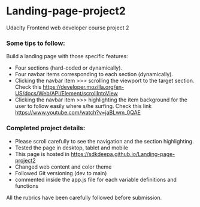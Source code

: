 # Landing-page-project2
Udacity Frontend web developer course project 2 

### Some tips to follow:

Build a landing page with those specific features:

- Four sections (hard-coded or dynamically).
- Four navbar items corresponding to each section (dynamically).
- Clicking the navbar item >>> scrolling the viewport to the target section. Check this https://developer.mozilla.org/en-US/docs/Web/API/Element/scrollIntoView
- Clicking the navbar item >>> highlighting the item background for the user to follow easily where s/he surfing. Check this link https://www.youtube.com/watch?v=jaBLwm_0QAE


### Completed project details: 
- Please scroll carefully to see the navigation and the section highlighting.  
- Tested the page in desktop, tablet and mobile 
- This page is hosted in https://sdkdeepa.github.io/Landing-page-project2
- Changed web content  and color theme
- Followed Git versioning (dev to main)
- commented inside the app.js file for each variable definitions and functions

All the rubrics have been carefully followed before submission.

